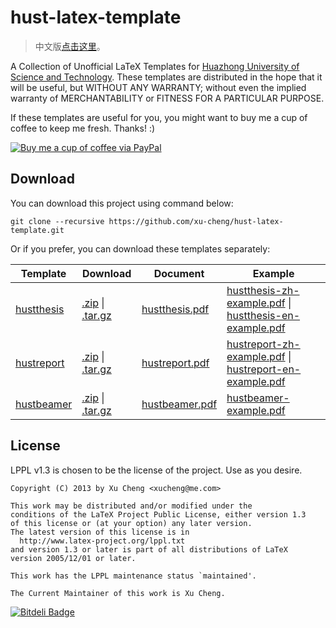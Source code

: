 hust-latex-template
===================

>   中文版[点击这里](https://github.com/xu-cheng/hust-latex-template/blob/master/README.zh-cn.md)。

A Collection of Unofficial LaTeX Templates for [Huazhong University of Science and Technology](http://www.hust.edu.cn). These templates are distributed in the hope that it will be useful, but WITHOUT ANY WARRANTY; without even the implied warranty of MERCHANTABILITY or FITNESS FOR A PARTICULAR PURPOSE.

If these templates are useful for you, you might want to buy me a cup of coffee to keep me fresh. Thanks! :)

[![Buy me a cup of coffee via PayPal](https://www.paypalobjects.com/en_US/i/btn/btn_donate_LG.gif)](https://www.paypal.com/cgi-bin/webscr?cmd=_donations&business=xucheng@me.com&lc=US&item_name=Donate%20this%20project&item_number=hust-latex-template&no_note=0&currency_code=USD&bn=PP%2dDonationsBF%3abtn_donate_LG%2egif%3aNonHostedGuest)

## Download

You can download this project using command below:
```
git clone --recursive https://github.com/xu-cheng/hust-latex-template.git
```

Or if you prefer, you can download these templates separately:

| Template                     | Download                                          | Document                         | Example                                      |
| ---------------------------- | ------------------------------------------------- | -------------------------------- | -------------------------------------------- |
| [hustthesis][hustthesis-url] | [.zip][hustthesis-zip] &#124; [.tar.gz][hustthesis-tar] | [hustthesis.pdf][hustthesis-doc] | [hustthesis-zh-example.pdf][hustthesis-zh-example] &#124; [hustthesis-en-example.pdf][hustthesis-en-example] |
| [hustreport][hustreport-url] | [.zip][hustreport-zip] &#124; [.tar.gz][hustreport-tar] | [hustreport.pdf][hustreport-doc] | [hustreport-zh-example.pdf][hustreport-zh-example] &#124; [hustreport-en-example.pdf][hustreport-en-example] |
| [hustbeamer][hustbeamer-url] | [.zip][hustbeamer-zip] &#124; [.tar.gz][hustbeamer-tar] | [hustbeamer.pdf][hustbeamer-doc] | [hustbeamer-example.pdf][hustbeamer-example] |

 [hustthesis-url]: http://xu-cheng.github.io/hustthesis
 [hustreport-url]: http://xu-cheng.github.io/hustreport
 [hustbeamer-url]: http://xu-cheng.github.io/hustbeamer
 [hustthesis-zip]: https://github.com/xu-cheng/hustthesis/zipball/master
 [hustthesis-tar]: https://github.com/xu-cheng/hustthesis/tarball/master
 [hustreport-zip]: https://github.com/xu-cheng/hustreport/zipball/master
 [hustreport-tar]: https://github.com/xu-cheng/hustreport/tarball/master
 [hustbeamer-zip]: https://github.com/xu-cheng/hustbeamer/zipball/master
 [hustbeamer-tar]: https://github.com/xu-cheng/hustbeamer/tarball/master
 [hustthesis-doc]: https://raw.github.com/xu-cheng/hustthesis/master/hustthesis/hustthesis.pdf
 [hustreport-doc]: https://raw.github.com/xu-cheng/hustreport/master/hustreport/hustreport.pdf
 [hustbeamer-doc]: https://raw.github.com/xu-cheng/hustbeamer/master/hustbeamer/hustbeamer.pdf
 [hustthesis-zh-example]: https://raw.github.com/xu-cheng/hustthesis/master/hustthesis/hustthesis-zh-example.pdf
 [hustthesis-en-example]: https://raw.github.com/xu-cheng/hustthesis/master/hustthesis/hustthesis-en-example.pdf
 [hustreport-zh-example]: https://raw.github.com/xu-cheng/hustreport/master/hustreport/hustreport-zh-example.pdf
 [hustreport-en-example]: https://raw.github.com/xu-cheng/hustreport/master/hustreport/hustreport-en-example.pdf
 [hustbeamer-example]: https://raw.github.com/xu-cheng/hustbeamer/master/hustbeamer/hustbeamer-example.pdf

## License

LPPL v1.3 is chosen to be the license of the project. Use as you desire.
```
Copyright (C) 2013 by Xu Cheng <xucheng@me.com>

This work may be distributed and/or modified under the
conditions of the LaTeX Project Public License, either version 1.3
of this license or (at your option) any later version.
The latest version of this license is in
  http://www.latex-project.org/lppl.txt
and version 1.3 or later is part of all distributions of LaTeX
version 2005/12/01 or later.

This work has the LPPL maintenance status `maintained'.

The Current Maintainer of this work is Xu Cheng.
```

[![Bitdeli Badge](https://d2weczhvl823v0.cloudfront.net/xu-cheng/hust-latex-template/trend.png)](https://bitdeli.com/free "Bitdeli Badge")

